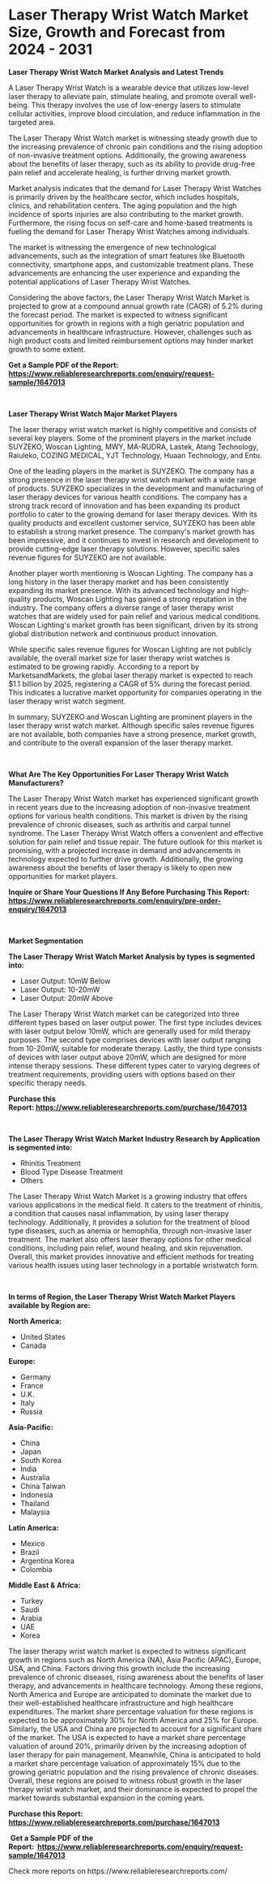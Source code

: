 <p><h1>Laser Therapy Wrist Watch Market Size, Growth and Forecast from 2024 - 2031</h1></p><p><strong>Laser Therapy Wrist Watch Market Analysis and Latest Trends</strong></p>
<p><p>A Laser Therapy Wrist Watch is a wearable device that utilizes low-level laser therapy to alleviate pain, stimulate healing, and promote overall well-being. This therapy involves the use of low-energy lasers to stimulate cellular activities, improve blood circulation, and reduce inflammation in the targeted area.</p><p>The Laser Therapy Wrist Watch market is witnessing steady growth due to the increasing prevalence of chronic pain conditions and the rising adoption of non-invasive treatment options. Additionally, the growing awareness about the benefits of laser therapy, such as its ability to provide drug-free pain relief and accelerate healing, is further driving market growth.</p><p>Market analysis indicates that the demand for Laser Therapy Wrist Watches is primarily driven by the healthcare sector, which includes hospitals, clinics, and rehabilitation centers. The aging population and the high incidence of sports injuries are also contributing to the market growth. Furthermore, the rising focus on self-care and home-based treatments is fueling the demand for Laser Therapy Wrist Watches among individuals.</p><p>The market is witnessing the emergence of new technological advancements, such as the integration of smart features like Bluetooth connectivity, smartphone apps, and customizable treatment plans. These advancements are enhancing the user experience and expanding the potential applications of Laser Therapy Wrist Watches.</p><p>Considering the above factors, the Laser Therapy Wrist Watch Market is projected to grow at a compound annual growth rate (CAGR) of 5.2% during the forecast period. The market is expected to witness significant opportunities for growth in regions with a high geriatric population and advancements in healthcare infrastructure. However, challenges such as high product costs and limited reimbursement options may hinder market growth to some extent.</p></p>
<p><strong>Get a Sample PDF of the Report:&nbsp; <a href="https://www.reliableresearchreports.com/enquiry/request-sample/1647013">https://www.reliableresearchreports.com/enquiry/request-sample/1647013</a></strong></p>
<p>&nbsp;</p>
<p><strong>Laser Therapy Wrist Watch Major Market Players</strong></p>
<p><p>The laser therapy wrist watch market is highly competitive and consists of several key players. Some of the prominent players in the market include SUYZEKO, Woscan Lighting, MWY, MA-RUDRA, Lastek, Atang Technology, Raiuleko, COZING MEDICAL, YJT Technology, Huaan Technology, and Entu.</p><p>One of the leading players in the market is SUYZEKO. The company has a strong presence in the laser therapy wrist watch market with a wide range of products. SUYZEKO specializes in the development and manufacturing of laser therapy devices for various health conditions. The company has a strong track record of innovation and has been expanding its product portfolio to cater to the growing demand for laser therapy devices. With its quality products and excellent customer service, SUYZEKO has been able to establish a strong market presence. The company's market growth has been impressive, and it continues to invest in research and development to provide cutting-edge laser therapy solutions. However, specific sales revenue figures for SUYZEKO are not available.</p><p>Another player worth mentioning is Woscan Lighting. The company has a long history in the laser therapy market and has been consistently expanding its market presence. With its advanced technology and high-quality products, Woscan Lighting has gained a strong reputation in the industry. The company offers a diverse range of laser therapy wrist watches that are widely used for pain relief and various medical conditions. Woscan Lighting's market growth has been significant, driven by its strong global distribution network and continuous product innovation.</p><p>While specific sales revenue figures for Woscan Lighting are not publicly available, the overall market size for laser therapy wrist watches is estimated to be growing rapidly. According to a report by MarketsandMarkets, the global laser therapy market is expected to reach $1.1 billion by 2025, registering a CAGR of 5% during the forecast period. This indicates a lucrative market opportunity for companies operating in the laser therapy wrist watch segment.</p><p>In summary, SUYZEKO and Woscan Lighting are prominent players in the laser therapy wrist watch market. Although specific sales revenue figures are not available, both companies have a strong presence, market growth, and contribute to the overall expansion of the laser therapy market.</p></p>
<p>&nbsp;</p>
<p><strong>What Are The Key Opportunities For Laser Therapy Wrist Watch Manufacturers?</strong></p>
<p><p>The Laser Therapy Wrist Watch market has experienced significant growth in recent years due to the increasing adoption of non-invasive treatment options for various health conditions. This market is driven by the rising prevalence of chronic diseases, such as arthritis and carpal tunnel syndrome. The Laser Therapy Wrist Watch offers a convenient and effective solution for pain relief and tissue repair. The future outlook for this market is promising, with a projected increase in demand and advancements in technology expected to further drive growth. Additionally, the growing awareness about the benefits of laser therapy is likely to open new opportunities for market players.</p></p>
<p><strong>Inquire or Share Your Questions If Any Before Purchasing This Report: <a href="https://www.reliableresearchreports.com/enquiry/pre-order-enquiry/1647013">https://www.reliableresearchreports.com/enquiry/pre-order-enquiry/1647013</a></strong></p>
<p>&nbsp;</p>
<p><strong>Market Segmentation</strong></p>
<p><strong>The Laser Therapy Wrist Watch Market Analysis by types is segmented into:</strong></p>
<p><ul><li>Laser Output: 10mW Below</li><li>Laser Output: 10-20mW</li><li>Laser Output: 20mW Above</li></ul></p>
<p><p>The Laser Therapy Wrist Watch market can be categorized into three different types based on laser output power. The first type includes devices with laser output below 10mW, which are generally used for mild therapy purposes. The second type comprises devices with laser output ranging from 10-20mW, suitable for moderate therapy. Lastly, the third type consists of devices with laser output above 20mW, which are designed for more intense therapy sessions. These different types cater to varying degrees of treatment requirements, providing users with options based on their specific therapy needs.</p></p>
<p><strong>Purchase this Report:&nbsp;<a href="https://www.reliableresearchreports.com/purchase/1647013">https://www.reliableresearchreports.com/purchase/1647013</a></strong></p>
<p>&nbsp;</p>
<p><strong>The Laser Therapy Wrist Watch Market Industry Research by Application is segmented into:</strong></p>
<p><ul><li>Rhinitis Treatment</li><li>Blood Type Disease Treatment</li><li>Others</li></ul></p>
<p><p>The Laser Therapy Wrist Watch Market is a growing industry that offers various applications in the medical field. It caters to the treatment of rhinitis, a condition that causes nasal inflammation, by using laser therapy technology. Additionally, it provides a solution for the treatment of blood type diseases, such as anemia or hemophilia, through non-invasive laser treatment. The market also offers laser therapy options for other medical conditions, including pain relief, wound healing, and skin rejuvenation. Overall, this market provides innovative and efficient methods for treating various health issues using laser technology in a portable wristwatch form.</p></p>
<p>&nbsp;</p>
<p><strong>In terms of Region, the Laser Therapy Wrist Watch Market Players available by Region are:</strong></p>
<p>
    <p> <strong> North America: </strong>
        <ul>
            <li>United States</li>
            <li>Canada</li>
        </ul>
        </p> 
    <p> <strong> Europe: </strong>
        <ul>
            <li>Germany</li>
            <li>France</li>
            <li>U.K.</li>
            <li>Italy</li>
            <li>Russia</li>
        </ul>
        </p> 
    <p> <strong> Asia-Pacific: </strong>
        <ul>
            <li>China</li>
            <li>Japan</li>
            <li>South Korea</li>
            <li>India</li>
            <li>Australia</li>
            <li>China Taiwan</li>
            <li>Indonesia</li>
            <li>Thailand</li>
            <li>Malaysia</li>
        </ul>
        </p> 
    <p> <strong> Latin America: </strong>
        <ul>
            <li>Mexico</li>
            <li>Brazil</li>
            <li>Argentina Korea</li>
            <li>Colombia</li>
        </ul>
        </p> 
    <p> <strong> Middle East & Africa: </strong>
        <ul>
            <li>Turkey</li>
            <li>Saudi</li>
            <li>Arabia</li>
            <li>UAE</li>
            <li>Korea</li>
        </ul>
    </p>
    </p>
<p><p>The laser therapy wrist watch market is expected to witness significant growth in regions such as North America (NA), Asia Pacific (APAC), Europe, USA, and China. Factors driving this growth include the increasing prevalence of chronic diseases, rising awareness about the benefits of laser therapy, and advancements in healthcare technology. Among these regions, North America and Europe are anticipated to dominate the market due to their well-established healthcare infrastructure and high healthcare expenditures. The market share percentage valuation for these regions is expected to be approximately 30% for North America and 25% for Europe. Similarly, the USA and China are projected to account for a significant share of the market. The USA is expected to have a market share percentage valuation of around 20%, primarily driven by the increasing adoption of laser therapy for pain management. Meanwhile, China is anticipated to hold a market share percentage valuation of approximately 15% due to the growing geriatric population and the rising prevalence of chronic diseases. Overall, these regions are poised to witness robust growth in the laser therapy wrist watch market, and their dominance is expected to propel the market towards substantial expansion in the coming years.</p></p>
<p><strong>Purchase this Report: <a href="https://www.reliableresearchreports.com/purchase/1647013">https://www.reliableresearchreports.com/purchase/1647013</a></strong></p>
<p>&nbsp;<strong>Get a Sample PDF of the Report:&nbsp;&nbsp;<a href="https://www.reliableresearchreports.com/enquiry/request-sample/1647013">https://www.reliableresearchreports.com/enquiry/request-sample/1647013</a></strong></p>
<p><strong></strong></p>
<p>Check more reports on https://www.reliableresearchreports.com/</p>